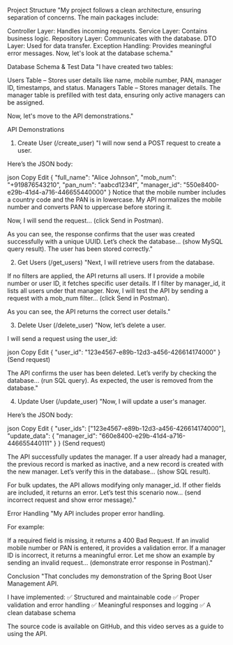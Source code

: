 Project Structure
"My project follows a clean architecture, ensuring separation of concerns. The main packages include:

Controller Layer: Handles incoming requests.
Service Layer: Contains business logic.
Repository Layer: Communicates with the database.
DTO Layer: Used for data transfer.
Exception Handling: Provides meaningful error messages.
Now, let's look at the database schema."

Database Schema & Test Data
"I have created two tables:

Users Table – Stores user details like name, mobile number, PAN, manager ID, timestamps, and status.
Managers Table – Stores manager details.
The manager table is prefilled with test data, ensuring only active managers can be assigned.

Now, let's move to the API demonstrations."

API Demonstrations
1. Create User (/create_user)
"I will now send a POST request to create a user.

Here’s the JSON body:

json
Copy
Edit
{
  "full_name": "Alice Johnson",
  "mob_num": "+919876543210",
  "pan_num": "aabcd1234f",
  "manager_id": "550e8400-e29b-41d4-a716-446655440000"
}
Notice that the mobile number includes a country code and the PAN is in lowercase. My API normalizes the mobile number and converts PAN to uppercase before storing it.

Now, I will send the request... (click Send in Postman).

As you can see, the response confirms that the user was created successfully with a unique UUID. Let’s check the database... (show MySQL query result). The user has been stored correctly."

2. Get Users (/get_users)
"Next, I will retrieve users from the database.

If no filters are applied, the API returns all users.
If I provide a mobile number or user ID, it fetches specific user details.
If I filter by manager_id, it lists all users under that manager.
Now, I will test the API by sending a request with a mob_num filter... (click Send in Postman).

As you can see, the API returns the correct user details."

3. Delete User (/delete_user)
"Now, let’s delete a user.

I will send a request using the user_id:

json
Copy
Edit
{
  "user_id": "123e4567-e89b-12d3-a456-426614174000"
}
(Send request)

The API confirms the user has been deleted. Let’s verify by checking the database... (run SQL query). As expected, the user is removed from the database."

4. Update User (/update_user)
"Now, I will update a user's manager.

Here’s the JSON body:

json
Copy
Edit
{
  "user_ids": ["123e4567-e89b-12d3-a456-426614174000"],
  "update_data": {
    "manager_id": "660e8400-e29b-41d4-a716-446655440111"
  }
}
(Send request)

The API successfully updates the manager. If a user already had a manager, the previous record is marked as inactive, and a new record is created with the new manager. Let’s verify this in the database... (show SQL result).

For bulk updates, the API allows modifying only manager_id. If other fields are included, it returns an error. Let’s test this scenario now... (send incorrect request and show error message)."

Error Handling
"My API includes proper error handling.

For example:

If a required field is missing, it returns a 400 Bad Request.
If an invalid mobile number or PAN is entered, it provides a validation error.
If a manager ID is incorrect, it returns a meaningful error.
Let me show an example by sending an invalid request... (demonstrate error response in Postman)."

Conclusion
"That concludes my demonstration of the Spring Boot User Management API.

I have implemented:
✅ Structured and maintainable code
✅ Proper validation and error handling
✅ Meaningful responses and logging
✅ A clean database schema

The source code is available on GitHub, and this video serves as a guide to using the API.
